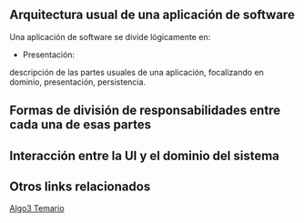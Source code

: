 Arquitectura usual de una aplicación de software
------------------------------------------------

Una aplicación de software se divide lógicamente en:

-   Presentación:

descripción de las partes usuales de una aplicación, focalizando en dominio, presentación, persistencia.  

Formas de división de responsabilidades entre cada una de esas partes
---------------------------------------------------------------------

Interacción entre la UI y el dominio del sistema
------------------------------------------------

Otros links relacionados
------------------------

[Algo3 Temario](algo3-temario.html)
